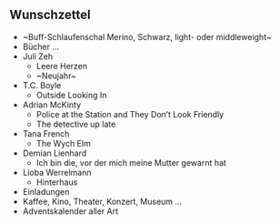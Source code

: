 ## Wunschzettel
* ~Buff-Schlaufenschal Merino, Schwarz, light- oder middleweight~
* Bücher ...
 * Juli Zeh
   * Leere Herzen
   * ~Neujahr~
 * T.C. Boyle
   * Outside Looking In
 * Adrian McKinty
   * Police at the Station and They Don’t Look Friendly
   * The detective up late
 * Tana French
   * The Wych Elm
 * Demian Lienhard 
   * Ich bin die, vor der mich meine Mutter gewarnt hat
 * Lioba Werrelmann
   * Hinterhaus
* Einladungen
 * Kaffee, Kino, Theater, Konzert, Museum ...
* Adventskalender aller Art

